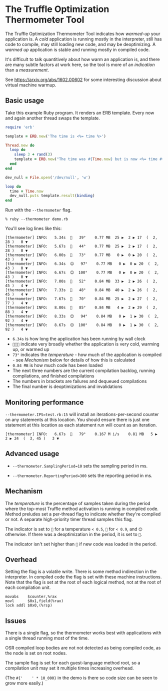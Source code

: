 # The Truffle Optimization Thermometer Tool

The Truffle Optimization Thermometer Tool indicates how *warmed-up* your
application is. A *cold* application is running mostly in the interpreter, still
has code to compile, may still loading new code, and may be deoptimizing. A
*warmed up* application is stable and running mostly in compiled code.

It's difficult to talk quantitively about how warm an application is, and there
are many subtle factors at work here, so the tool is more of an *indication* than
a *measurement*.

See https://arxiv.org/abs/1602.00602 for some interesting discussion about
virtual machine warmup.

## Basic usage

Take this example Ruby program. It renders an ERB template. Every now and again
another thread swaps the template.

```ruby
require 'erb'

template = ERB.new('The time is <%= time %>')

Thread.new do
  loop do
    sleep 3 + rand(3)
    template = ERB.new("The time was #{Time.now} but is now <%= time #{'    ' * 10_000} %>")
  end
end

dev_null = File.open('/dev/null', 'w')

loop do
  time = Time.now
  dev_null.puts template.result(binding)
end
```

Run with the `--thermometer` flag.

```
% ruby --thermometer demo.rb
```

You'll see log lines like this:

```
[thermometer] INFO:   5.34s  🥶   39°    0.77 MB  25 ▶  2 ▶ 17  (  2, 28 )   0 ▼
[thermometer] INFO:   5.67s  🥶   44°    0.77 MB  25 ▶  2 ▶ 17  (  2, 28 )   0 ▼
[thermometer] INFO:   6.00s  🤔   73°    0.77 MB   0 ▶  0 ▶ 20  (  2, 43 )   0 ▼
[thermometer] INFO:   6.34s  😊   97°    0.77 MB   0 ▶  0 ▶ 20  (  2, 43 )   0 ▼
[thermometer] INFO:   6.67s  😊  100°    0.77 MB   0 ▶  0 ▶ 20  (  2, 43 )   0 ▼
[thermometer] INFO:   7.00s  🤮   52°    0.84 MB  33 ▶  2 ▶ 26  (  2, 45 )   4 ▼
[thermometer] INFO:   7.33s  🥶   48°    0.84 MB  40 ▶  2 ▶ 26  (  2, 45 )   4 ▼
[thermometer] INFO:   7.67s  🤔   70°    0.84 MB  25 ▶  2 ▶ 27  (  2, 77 )   4 ▼
[thermometer] INFO:   8.00s  🤔   85°    0.84 MB   4 ▶  2 ▶ 29  (  2, 88 )   4 ▼
[thermometer] INFO:   8.33s  😊   94°    0.84 MB   0 ▶  1 ▶ 30  (  2, 92 )   4 ▼
[thermometer] INFO:   8.67s  😊  100°    0.84 MB   0 ▶  1 ▶ 30  (  2, 92 )   4 ▼
```

* `6.34s` is how long the application has been running by wall clock
* `🥶🤔😊` indicate very broadly whether the application is very cold, warming up, or warmed up
* `73°` indicates the *temperature* - how much of the application is compiled - see *Mechanism* below for details of how this is calculated
* `0.84 MB` is how much code has been loaded
* The next three numbers are the current compilation backlog, running compilations, and finished compilations
* The numbers in brackets are failures and dequeued compilations
* The final number is deoptimizations and invalidations

## Monitoring performance

`--thermometer.IPS=test.rb:15` will install an iterations-per-second counter
on any statements at this location. You should ensure there is just one
statement at this location as each statement run will count as an iteration.

```
[thermometer] INFO:   6.67s  🤮   79°    0.167 M i/s    0.81 MB   5 ▶  2 ▶ 24  (  3, 45 )   3 ▼
```

## Advanced usage

* `--thermometer.SamplingPeriod=10` sets the sampling period in ms.

* `--thermometer.ReportingPeriod=300` sets the reporting period in ms.

## Mechanism

The *temperature* is the percentage of samples taken during the period where the
top-most Truffle method activation is running in compiled code. Method preludes
set a per-thread flag to indicate whether they're compiled or not. A separate
high-priority timer thread samples this flag.

The indicator is set to `🥶` for a temperature `< 0.5`, `🤔` for `< 0.9`, and
`😊` otherwise. If there was a deoptimization in the period, it is set to `🤮`.

The indicator isn't set higher than `🤔` if new code was loaded in the period.

## Overhead

Setting the flag is a volatile write. There is some method indirection in the
interpreter. In compiled code the flag is set with these machine instructions.
Note that the flag is set at the root of each logical method, not at the root of
each compilation unit.

```
movabs    $counter,%rax
movl      $0x1,field(%rax)
lock addl $0x0,(%rsp)
```

## Issues

There is a single flag, so the thermometer works best with applications with a
single thread running most of the time.

OSR compiled loop bodies are not not detected as being compiled code, as the
node is set on root nodes.

The sample flag is set for each guest-language method root, so a compilation
unit may set it multiple times increasing overhead.

(The `#{'    ' * 10_000}` in the demo is there so code size can be seen to
grow more easily.)
